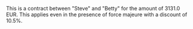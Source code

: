 This is a contract between "Steve" and "Betty" for the amount of 3131.0 EUR.
This applies even in the presence of force majeure with a discount of 10.5%.
